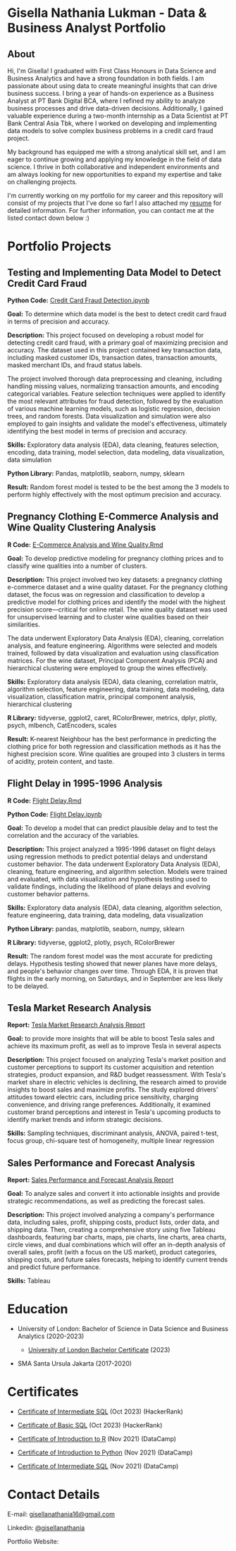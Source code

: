 # Gisella Nathania Lukman - Data & Business Analyst Portfolio

## About

Hi, I'm Gisella! I graduated with First Class Honours in Data Science and Business Analytics and have a strong foundation in both fields. I am passionate about using data to create meaningful insights that can drive business success. I bring a year of hands-on experience as a Business Analyst at PT Bank Digital BCA, where I refined my ability to analyze business processes and drive data-driven decisions. Additionally, I gained valuable experience during a two-month internship as a Data Scientist at PT Bank Central Asia Tbk, where I worked on developing and implementing data models to solve complex business problems in a credit card fraud project. 

My background has equipped me with a strong analytical skill set, and I am eager to continue growing and applying my knowledge in the field of data science. I thrive in both collaborative and independent environments and am always looking for new opportunities to expand my expertise and take on challenging projects.

I'm currently working on my portfolio for my career and this repository will consist of my projects that I've done so far! I also attached my [resume](https://github.com/gisellanathaniaa/gisellanathaniaa/blob/main/CV%20Gisella%20Nathania%20Lukman.pdf) for detailed information.
For further information, you can contact me at the listed contact down below :)


# Portfolio Projects
## Testing and Implementing Data Model to Detect Credit Card Fraud

**Python Code:** [Credit Card Fraud Detection.ipynb](https://github.com/gisellanathaniaa/Portfolio-Project/blob/main/Credit%20Card%20Fraud%20Detection.ipynb)

**Goal:** To determine which data model is the best to detect credit card fraud in terms of precision and accuracy.

**Description:** This project focused on developing a robust model for detecting credit card fraud, with a primary goal of maximizing precision and accuracy. The dataset used in this project contained key transaction data, including masked customer IDs, transaction dates, transaction amounts, masked merchant IDs, and fraud status labels.

The project involved thorough data preprocessing and cleaning, including handling missing values, normalizing transaction amounts, and encoding categorical variables. Feature selection techniques were applied to identify the most relevant attributes for fraud detection, followed by the evaluation of various machine learning models, such as logistic regression, decision trees, and random forests. Data visualization and simulation were also employed to gain insights and validate the model's effectiveness, ultimately identifying the best model in terms of precision and accuracy.

**Skills:** Exploratory data analysis (EDA), data cleaning, features selection, encoding, data training, model selection, data modeling, data visualization, data simulation

**Python Library:** Pandas, matplotlib, seaborn, numpy, sklearn

**Result:** Random forest model is tested to be the best among the 3 models to perform highly effectively with the most optimum precision and accuracy.


## Pregnancy Clothing E-Commerce Analysis and Wine Quality Clustering Analysis

**R Code:** [E-Commerce Analysis and Wine Quality.Rmd](https://github.com/gisellanathaniaa/Portfolio-Project/blob/main/E-Commerce%20Analysis%20and%20Wine%20Quality.Rmd)

**Goal:** To develop predictive modeling for pregnancy clothing prices and to classify wine qualities into a number of clusters.

**Description:** This project involved two key datasets: a pregnancy clothing e-commerce dataset and a wine quality dataset. For the pregnancy clothing dataset, the focus was on regression and classification to develop a predictive model for clothing prices and identify the model with the highest precision score—critical for online retail. The wine quality dataset was used for unsupervised learning and to cluster wine qualities based on their similarities.

The data underwent Exploratory Data Analysis (EDA), cleaning, correlation analysis, and feature engineering. Algorithms were selected and models trained, followed by data visualization and evaluation using classification matrices. For the wine dataset, Principal Component Analysis (PCA) and hierarchical clustering were employed to group the wines effectively.

**Skills:** Exploratory data analysis (EDA), data cleaning, correlation matrix, algorithm selection, feature engineering, data training, data modeling, data visualization, classification matrix, principal component analysis, hierarchical clustering

**R Library:** tidyverse, ggplot2, caret, RColorBrewer, metrics, dplyr, plotly, psych, mlbench, CatEncoders, scales

**Result:** K-nearest Neighbour has the best performance in predicting the clothing price for both regression and classification methods as it has the highest precision score. Wine qualities are grouped into 3 clusters in terms of acidity, protein content, and taste.


## Flight Delay in 1995-1996 Analysis
**R Code:** [Flight Delay.Rmd](https://github.com/gisellanathaniaa/Portfolio-Project/blob/main/Flight%20Delay%20Analysis.Rmd)

**Python Code:** [Flight Delay.ipynb](https://github.com/gisellanathaniaa/Portfolio-Project/blob/main/Flight%20Delay.ipynb)

**Goal:** To develop a model that can predict plausible delay and to test the correlation and the accuracy of the variables.

**Description:** This project analyzed a 1995-1996 dataset on flight delays using regression methods to predict potential delays and understand customer behavior. The data underwent Exploratory Data Analysis (EDA), cleaning, feature engineering, and algorithm selection. Models were trained and evaluated, with data visualization and hypothesis testing used to validate findings, including the likelihood of plane delays and evolving customer behavior patterns.

**Skills:** Exploratory data analysis (EDA), data cleaning, algorithm selection, feature engineering, data training, data modeling, data visualization

**Python Library:** pandas, matplotlib, seaborn, numpy, sklearn

**R Library:** tidyverse, ggplot2, plotly, psych, RColorBrewer

**Result:** The random forest model was the most accurate for predicting delays. Hypothesis testing showed that newer planes have more delays, and people's behavior changes over time. Through EDA, it is proven that flights in the early morning, on Saturdays, and in September are less likely to be delayed.


## Tesla Market Research Analysis
**Report:** [Tesla Market Research Analysis Report](https://github.com/gisellanathaniaa/Portfolio-Project/blob/main/Tesla%20Market%20Research%20Report.pdf)

**Goal:** to provide more insights that will be able to boost Tesla sales and achieve its maximum profit, as well as to improve Tesla in several aspects

**Description:** This project focused on analyzing Tesla's market position and customer perceptions to support its customer acquisition and retention strategies, product expansion, and R&D budget reassessment. With Tesla's market share in electric vehicles is declining, the research aimed to provide insights to boost sales and maximize profits. The study explored drivers' attitudes toward electric cars, including price sensitivity, charging convenience, and driving range preferences. Additionally, it examined customer brand perceptions and interest in Tesla's upcoming products to identify market trends and inform strategic decisions.

**Skills:** Sampling techniques, discriminant analysis, ANOVA, paired t-test, focus group, chi-square test of homogeneity, multiple linear regression



## Sales Performance and Forecast Analysis
**Report:** [Sales Performance and Forecast Analysis Report](https://github.com/gisellanathaniaa/Portfolio-Project/blob/main/Sales%20Perfomance%20and%20Forecast%20Analysis%20Report.pdf)

**Goal:** To analyze sales and convert it into actionable insights and provide strategic recommendations, as well as predicting the forecast sales.

**Description:** This project involved analyzing a company's performance data, including sales, profit, shipping costs, product lists, order data, and shipping data. Then, creating a comprehensive story using five Tableau dashboards, featuring bar charts, maps, pie charts, line charts, area charts, circle views, and dual combinations which will offer an in-depth analysis of overall sales, profit (with a focus on the US market), product categories, shipping costs, and future sales forecasts, helping to identify current trends and predict future performance.

**Skills:** Tableau


# Education
* University of London: Bachelor of Science in Data Science and Business Analytics (2020-2023)
  - [University of London Bachelor Certificate](https://drive.google.com/file/d/1Dww1khmCOTVJSTPcSk95ad48Co97X3MY/view?usp=drive_link) (2023)

* SMA Santa Ursula Jakarta (2017-2020)

# Certificates
* [Certificate of Intermediate SQL](https://drive.google.com/file/d/1EQjyzImGt19VOzIU4T-jPWybg7PaxBIW/view?usp=drive_link) (Oct 2023) (HackerRank)

* [Certificate of Basic SQL](https://drive.google.com/file/d/1LrJZdimWSogDORKAGK_b14i7ZEqNUtXp/view?usp=drive_link) (Oct 2023) (HackerRank)

* [Certificate of Introduction to R](https://drive.google.com/file/d/1XahY3lk1TlCHwcbVcCf-qM9BVE6zRb6h/view?usp=drive_link) (Nov 2021) (DataCamp)

* [Certificate of Introduction to Python](https://drive.google.com/file/d/1pXvDMGBDFk6-r8x9r4wSNZ6_gl5O3m6f/view?usp=drive_link) (Nov 2021) (DataCamp)

* [Certificate of Intermediate SQL](https://drive.google.com/file/d/1wkbwU1MEctxuyz9t9cAGZVMVTaOsD2if/view?usp=drive_link) (Nov 2021) (DataCamp)

# Contact Details
E-mail: gisellanathania16@gmail.com

Linkedin: [@gisellanathania](www.linkedin.com/in/gisella-nathania)

Portfolio Website:
